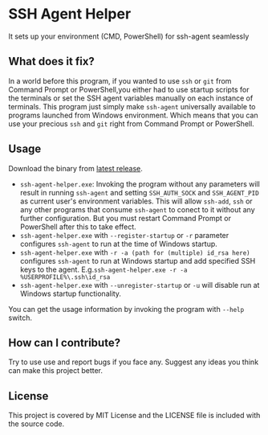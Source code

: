 # SSH Agent Helper
It sets up your environment (CMD, PowerShell) for ssh-agent seamlessly

## What does it fix?
In a world before this program, if you wanted to use `ssh` or `git` from Command Prompt or PowerShell,you either
had to use startup scripts for the terminals or set the SSH agent variables manually on each instance
of terminals. This program just simply make `ssh-agent` universally available to programs launched from
Windows environment. Which means that you can use your precious `ssh` and `git` right from Command Prompt
or PowerShell.

## Usage
Download the binary from [latest release](https://github.com/raeesbhatti/ssh-agent-helper/releases/latest).
* `ssh-agent-helper.exe`: Invoking the program without any parameters will result in running `ssh-agent`
and setting `SSH_AUTH_SOCK` and `SSH_AGENT_PID` as current user's environment variables. This will allow
`ssh-add`, `ssh` or any other programs that consume `ssh-agent` to conect to it without any further
configuration. But you must restart Command Prompt or PowerShell after this to take effect.
* `ssh-agent-helper.exe` with `--register-startup` or `-r` parameter configures `ssh-agent` to run at the time of Windows startup.
* `ssh-agent-helper.exe` with `-r -a (path for (multiple) id_rsa here)` configures `ssh-agent` to run at Windows startup and add specified SSH keys to the agent. E.g.`ssh-agent-helper.exe -r -a %USERPROFILE%\.ssh\id_rsa`
* `ssh-agent-helper.exe` with `--unregister-startup` or `-u` will disable run at Windows startup functionality.

You can get the usage information by invoking the program with `--help` switch.

## How can I contribute?
Try to use use and report bugs if you face any. Suggest any ideas you think can make this project better.

## License
This project is covered by MIT License and the LICENSE file is included with the source code.

